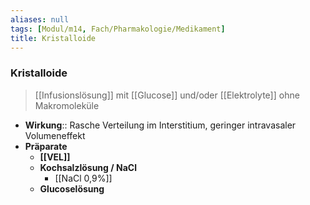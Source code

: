 ```yaml
---
aliases: null
tags: [Modul/m14, Fach/Pharmakologie/Medikament]
title: Kristalloide
---
```

### Kristalloide
> [[Infusionslösung]] mit [[Glucose]] und/oder [[Elektrolyte]] ohne Makromoleküle
- **Wirkung**:: Rasche Verteilung im Interstitium, geringer intravasaler Volumeneffekt
- **Präparate**
	- **[[VEL]]**
	- **Kochsalzlösung / NaCl**
		- [[NaCl 0,9%]]
	- **Glucoselösung**